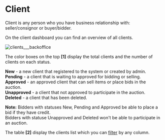 # Client
Client is any person who you have business relationship with: seller/consignor or buyer/bidder.

On the client dashboard you can find an overview of all clients.

![clients___backoffice](https://user-images.githubusercontent.com/20393485/45418792-18a6dc80-b68e-11e8-85d4-b3a15305263d.jpg)

The color boxes on the top **[1]** display the total clients and the number of clients on each status.

**New** - a new client that registered to the system or created by admin. 
**Pending** -  a client that is waiting to approved for bidding or selling.  
**Approved** - an approved client that can sell items or place bids in the auction.  
**Unapproved** - a client that not approved to participate in the auction.  
**Deleted** - a client that has been deleted.  

**Note:** Bidders with statuses New, Pending and Approved be able to place a bid if they have credit.  
Bidders with statuse Unapproved and Deleted won't be able to participate in an auction.

The table **[2]** display the clients list which you can [filter](../client/how-to-find-an-existing-client.md) by any column.

